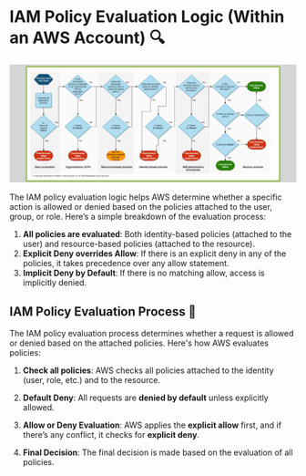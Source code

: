 # **IAM Policy Evaluation Logic (Within an AWS Account)** 🔍

![AWS IAM Policy Evaluation](images/aws-iam-policy-evaluation-login.png)

The IAM policy evaluation logic helps AWS determine whether a specific action is allowed or denied based on the policies attached to the user, group, or role. Here’s a simple breakdown of the evaluation process:

1. **All policies are evaluated**: Both identity-based policies (attached to the user) and resource-based policies (attached to the resource).
2. **Explicit Deny overrides Allow**: If there is an explicit deny in any of the policies, it takes precedence over any allow statement.
3. **Implicit Deny by Default**: If there is no matching allow, access is implicitly denied.

## **IAM Policy Evaluation Process** 🔄

The IAM policy evaluation process determines whether a request is allowed or denied based on the attached policies. Here's how AWS evaluates policies:

1. **Check all policies**: AWS checks all policies attached to the identity (user, role, etc.) and to the resource.

2. **Default Deny**: All requests are **denied by default** unless explicitly allowed.

3. **Allow or Deny Evaluation**: AWS applies the **explicit allow** first, and if there’s any conflict, it checks for **explicit deny**.

4. **Final Decision**: The final decision is made based on the evaluation of all policies.
